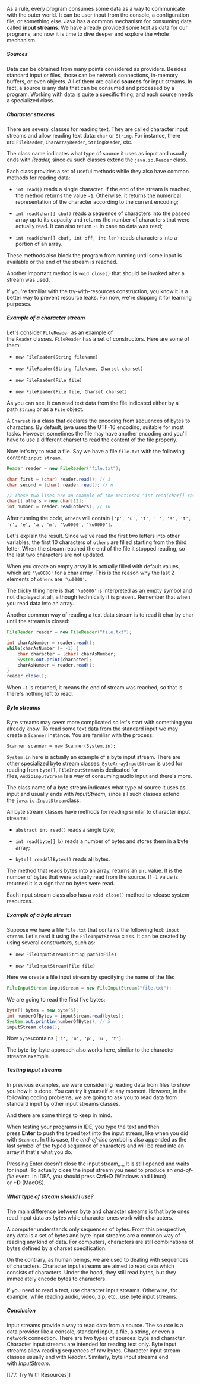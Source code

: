 As a rule, every program consumes some data as a way to communicate with the outer world. It can be user input from the console, a configuration file, or something else. Java has a common mechanism for consuming data called **input streams**. We have already provided some text as data for our programs, and now it is time to dive deeper and explore the whole mechanism.

##### Sources

Data can be obtained from many points considered as providers. Besides standard input or files, those can be network connections, in-memory buffers, or even objects. All of them are called **sources** for input streams. In fact, a source is any data that can be consumed and processed by a program. Working with data is quite a specific thing, and each source needs a specialized class.

##### Character streams

There are several classes for reading text. They are called character input streams and allow reading text data: `char` or `String`. For instance, there are `FileReader`, `CharArrayReader`, `StringReader`, etc.

The class name indicates what type of source it uses as input and usually ends with _Reader,_ since _all_ such classes extend the `java.io.Reader` class.

Each class provides a set of useful methods while they also have common methods for reading data:

- `int read()` reads a single character. If the end of the stream is reached, the method returns the value `-1`. Otherwise, it returns the numerical representation of the character according to the current encoding;
    
- `int read(char[] cbuf)` reads a sequence of characters into the passed array up to its capacity and returns the number of characters that were actually read. It can also return `-1` in case no data was read;
    
- `int read(char[] cbuf, int off, int len)` reads characters into a portion of an array.
    

These methods also block the program from running until some input is available or the end of the stream is reached.

Another important method is `void close()` that should be invoked after a stream was used.

If you're familiar with the try-with-resources construction, you know it is a better way to prevent resource leaks. For now, we're skipping it for learning purposes.

##### Example of a character stream

Let's consider `FileReader` as an example of the `Reader` classes. `FileReader` has a set of constructors. Here are some of them:

- `new FileReader(String fileName)`
    
- `new FileReader(String fileName, Charset charset)`
    
- `new FileReader(File file)`
    
- `new FileReader(File file, Charset charset)`
    

As you can see, it can read text data from the file indicated either by a path `String` or as a `File` object.

A `Charset` is a class that declares the encoding from sequences of bytes to characters. By default, java uses the UTF-16 encoding, suitable for most tasks. However, sometimes the file may have another encoding and you'll have to use a different charset to read the content of the file properly.

Now let's try to read a file. Say we have a file `file.txt` with the following content: `input stream`.

```java
Reader reader = new FileReader("file.txt");

char first = (char) reader.read(); // i
char second = (char) reader.read(); // n

// These two lines are an example of the mentioned "int read(char[] cbuf)" method 
char[] others = new char[12];
int number = reader.read(others); // 10
```

After running the code, `others` will contain `['p', 'u', 't', ' ', 's', 't', 'r', 'e', 'a', 'm', '\u0000', '\u0000']`.

Let's explain the result. Since we've read the first two letters into other variables, the first 10 characters of `others` are filled starting from the third letter. When the stream reached the end of the file it stopped reading, so the last two characters are not updated.

When you create an empty array it is actually filled with default values, which are `'\u0000'` for a char array. This is the reason why the last 2 elements of `others` are `'\u0000'`.

The tricky thing here is that `'\u0000'` is interpreted as an empty symbol and not displayed at all, although technically it is present. Remember that when you read data into an array.

Another common way of reading a text data stream is to read it char by char until the stream is closed:

```java
FileReader reader = new FileReader("file.txt");

int charAsNumber = reader.read();
while(charAsNumber != -1) {
    char character = (char) charAsNumber;
    System.out.print(character);
    charAsNumber = reader.read();
}
reader.close();
```

When `-1` is returned, it means the end of stream was reached, so that is there's nothing left to read.

##### Byte streams

Byte streams may seem more complicated so let's start with something you already know. To read some text data from the standard input we may create a `Scanner` instance. You are familiar with the process:

```
Scanner scanner = new Scanner(System.in);
```

`System.in` here is actually an example of a byte input stream. There are other specialized byte stream classes: `ByteArrayInputStream` is used for reading from `byte[]`, `FileInputStream` is dedicated for files, `AudioInputStream` is a way of consuming audio input and there's more.

The class name of a byte stream indicates what type of source it uses as input and usually ends with _InputStream,_ since all such classes extend the `java.io.InputStream`class.

All byte stream classes have methods for reading similar to character input streams:

- `abstract int read()` reads a single byte;
    
- `int read(byte[] b)` reads a number of bytes and stores them in a byte array;
    
- `byte[] readAllBytes()` reads all bytes.
    

The method that reads bytes into an array, returns an `int` value. It is the number of bytes that were actually read from the source. If `-1` value is returned it is a sign that no bytes were read.

Each input stream class also has a `void close()` method to release system resources.

##### Example of a byte stream

Suppose we have a file `file.txt` that contains the following text: `input stream`. Let's read it using the `FileInputStream` class. It can be created by using several constructors, such as:

- `new FileInputStream(String pathToFile)`
    
- `new FileInputStream(File file)`
    

Here we create a file input stream by specifying the name of the file:

``` java
FileInputStream inputStream = new FileInputStream("file.txt");
```

We are going to read the first five bytes:

```java
byte[] bytes = new byte[5];
int numberOfBytes = inputStream.read(bytes);
System.out.println(numberOfBytes); // 5
inputStream.close();
```

Now `bytes`contains `['i', 'n', 'p', 'u', 't']`.

The byte-by-byte approach also works here, similar to the character streams example.

##### Testing input streams

In previous examples, we were considering reading data from files to show you how it is done. You can try it yourself at any moment. However, in the following coding problems, we are going to ask you to read data from standard input by other input streams classes.

And there are some things to keep in mind.

When testing your programs in IDE, you type the text and then press **Enter** to push the typed text into the input stream, like when you did with `Scanner`. In this case, the _end-of-line_ symbol is also appended as the last symbol of the typed sequence of characters and will be read into an array if that's what you do.

Pressing Enter doesn't close the input stream_._ It is still opened and waits for input. To actually close the input stream you need to produce an _end-of-file_ event. In IDEA, you should press **Ctrl+D** (Windows and Linux) or **<command>+D** (MacOS).

##### What type of stream should I use?

The main difference between byte and character streams is that byte ones read input data _as bytes_ while character ones work with characters.

A computer understands only sequences of bytes. From this perspective, any data is a set of bytes and byte input streams are a common way of reading any kind of data. For computers, characters are still combinations of bytes defined by a charset specification.

On the contrary, as human beings, we are used to dealing with sequences of characters. Character input streams are aimed to read data which consists of characters. Under the hood, they still read bytes, but they immediately encode bytes to characters.

If you need to read a text, use character input streams. Otherwise, for example, while reading audio, video, zip, etc., use byte input streams.

##### Conclusion

Input streams provide a way to read data from a source. The source is a data provider like a console, standard input, a file, a string, or even a network connection. There are two types of sources: byte and character. Character input streams are intended for reading text only. Byte input streams allow reading sequences of raw bytes. Character input stream classes usually end with _Reader_. Similarly, byte input streams end with _InputStream_.

[[77. Try With Resources]]
